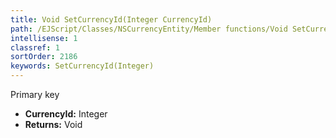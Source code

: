 ```yaml
---
title: Void SetCurrencyId(Integer CurrencyId)
path: /EJScript/Classes/NSCurrencyEntity/Member functions/Void SetCurrencyId(Integer p_0)
intellisense: 1
classref: 1
sortOrder: 2186
keywords: SetCurrencyId(Integer)
---
```



Primary key



* **CurrencyId:** Integer
* **Returns:** Void


